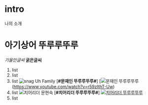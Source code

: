 # intro

나의 소개
# 아기상어 뚜루루뚜루
*기울인글씨*
**굵은글씨**
1. list
2. list
3. list
![snag Uh Family](https://i.ytimg.com/vi/fo6cxE46GCU/hqdefault.jpg)
[**#문재인 뚜루루뚜루#**]
[![문재인 뚜루루뚜루](https://i.ytimg.com/vi/KtAN7C_iH-o/hqdefault.jpg)(https://www.youtube.com/watch?v=r59zIthT-Uw)
4. list
![치어리더 문현숙](https://i.ytimg.com/vi/qnQEWpbShfo/maxresdefault.jpg)
[**#치어리더 뚜루루뚜루#**]
[![치어리더 뚜루루뚜루](https://i.ytimg.com/vi/qnQEWpbShfo/maxresdefault.jpg)](https://www.youtube.com/watch?v=qnQEWpbShfo)
5. list
